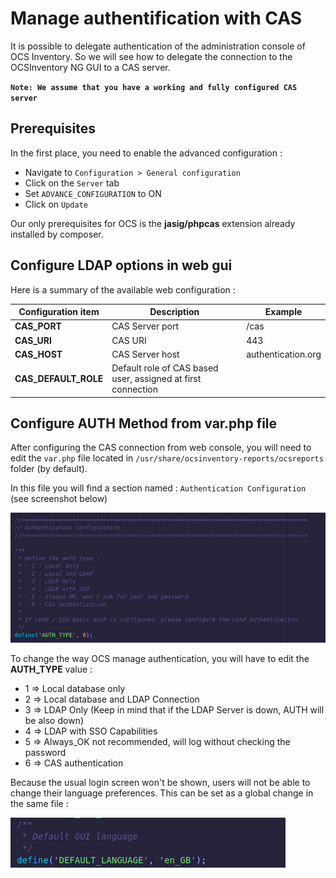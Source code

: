 # Manage authentification with CAS

It is possible to delegate authentication of the administration console of OCS Inventory. 
So we will see how to delegate the connection to the OCSInventory NG GUI to a CAS server.

**`Note: We assume that you have a working and fully configured CAS server`**

## Prerequisites

In the first place, you need to enable the advanced configuration :
* Navigate to ```Configuration > General configuration```
* Click on the  ```Server``` tab
* Set  ```ADVANCE_CONFIGURATION``` to ON
* Click on ```Update```

Our only prerequisites for OCS is the **jasig/phpcas** extension already installed by composer.

## Configure LDAP options in web gui

Here is a summary of the available web configuration : 

| Configuration item | Description | Example |
|---|---|---|
| **CAS_PORT** | CAS Server port  | /cas |
| **CAS_URI**  | CAS URI | 443   |
| **CAS_HOST**  | CAS Server host | authentication.org  |
| **CAS_DEFAULT_ROLE**  | Default role of CAS based user, assigned at first connection |   |


## Configure AUTH Method from var.php file 

After configuring the CAS connection from web console, you will need to edit the ```var.php``` file located in ```/usr/share/ocsinventory-reports/ocsreports``` folder (by default).

In this file you will find a section named : ```Authentication Configuration``` (see screenshot below)

![var.php Auth section](../../img/server/reports/administration_ocs_cas_var.png)

To change the way OCS manage authentication, you will have to edit the **AUTH_TYPE** value :
* 1 => Local database only
* 2 => Local database and LDAP Connection
* 3 => LDAP Only (Keep in mind that if the LDAP Server is down, AUTH will be also down)
* 4 => LDAP with SSO Capabilities 
* 5 => Always_OK not recommended, will log without checking the password
* 6 => CAS authentication


Because the usual login screen won't be shown, users will not be able to change their language preferences. This can be set as a global change in the same file : 

![var.php language section](../../img/server/reports/administration_ocs_cas_lang_var.png)